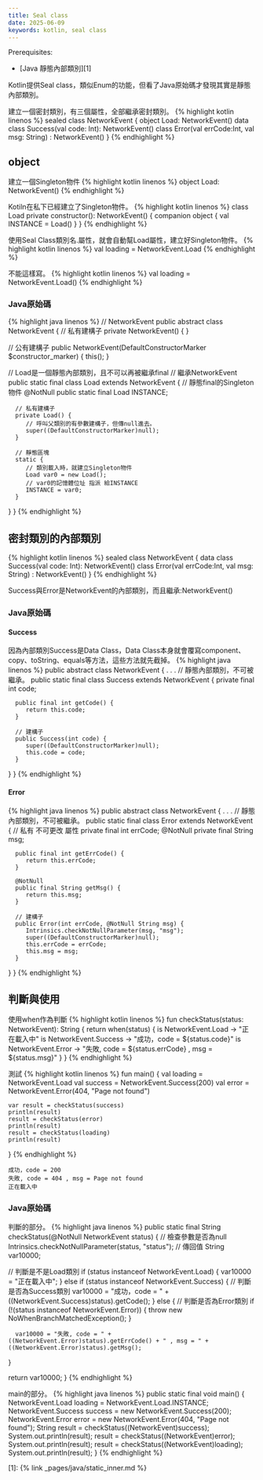 ```yaml
---
title: Seal class
date: 2025-06-09
keywords: kotlin, seal class
---
```

Prerequisites:

- [Java 靜態內部類別][1]

Kotlin提供Seal class，類似Enum的功能，但看了Java原始碼才發現其實是靜態內部類別。

建立一個密封類別，有三個屬性，全部繼承密封類別。
{% highlight kotlin linenos %}
sealed class NetworkEvent {
    object Load: NetworkEvent()
    data class Success(val code: Int): NetworkEvent()
    class Error(val errCode:Int, val msg: String) : NetworkEvent()
}
{% endhighlight %}

## object
建立一個Singleton物件
{% highlight kotlin linenos %}
object Load: NetworkEvent()
{% endhighlight %}

Kotiln在私下已經建立了Singleton物件。
{% highlight kotlin linenos %}
class Load private constructor(): NetworkEvent() {
    companion object {
        val INSTANCE = Load()
    }
}
{% endhighlight %}

使用Seal Class類別名.屬性，就會自動幫Load屬性，建立好Singleton物件。
{% highlight kotlin linenos %}
val loading = NetworkEvent.Load
{% endhighlight %}

不能這樣寫。
{% highlight kotlin linenos %}
val loading = NetworkEvent.Load()
{% endhighlight %}

### Java原始碼
{% highlight java linenos %}
// NetworkEvent
public abstract class NetworkEvent {
   // 私有建構子
   private NetworkEvent() {
   }

   // 公有建構子
   public NetworkEvent(DefaultConstructorMarker $constructor_marker) {
      this();
   }

   // Load是一個靜態內部類別，且不可以再被繼承final
   // 繼承NetworkEvent
   public static final class Load extends NetworkEvent {
      // 靜態final的Singleton物件
      @NotNull
      public static final Load INSTANCE;

      // 私有建構子
      private Load() {
         // 呼叫父類別的有參數建構子，但傳null進去。
         super((DefaultConstructorMarker)null);
      }

      // 靜態區塊
      static {
         // 類別載入時，就建立Singleton物件
         Load var0 = new Load();
         // var0的記憶體位址 指派 給INSTANCE
         INSTANCE = var0;
      }
   }
}
{% endhighlight %}

## 密封類別的內部類別
{% highlight kotlin linenos %}
sealed class NetworkEvent {
    data class Success(val code: Int): NetworkEvent()
    class Error(val errCode:Int, val msg: String) : NetworkEvent()
}
{% endhighlight %}

Success與Error是NetworkEvent的內部類別，而且繼承:NetworkEvent()

### Java原始碼
#### Success 
因為內部類別Success是Data Class，Data Class本身就會覆寫component、copy、toString、equals等方法，這些方法就先截掉。
{% highlight java linenos %}
public abstract class NetworkEvent {
    .
    .
    .
    // 靜態內部類別，不可被繼承。
   public static final class Success extends NetworkEvent {
      private final int code;

      public final int getCode() {
         return this.code;
      }

      // 建構子
      public Success(int code) {
         super((DefaultConstructorMarker)null);
         this.code = code;
      }
   }
}
{% endhighlight %}
#### Error
{% highlight java linenos %}
public abstract class NetworkEvent {
    .
    .
    .
    // 靜態內部類別，不可被繼承。
   public static final class Error extends NetworkEvent {
      // 私有 不可更改 屬性
      private final int errCode;
      @NotNull
      private final String msg;

      public final int getErrCode() {
         return this.errCode;
      }

      @NotNull
      public final String getMsg() {
         return this.msg;
      }
      
      // 建構子
      public Error(int errCode, @NotNull String msg) {
         Intrinsics.checkNotNullParameter(msg, "msg");
         super((DefaultConstructorMarker)null);
         this.errCode = errCode;
         this.msg = msg;
      }
   }
}
{% endhighlight %}

## 判斷與使用
使用when作為判斷
{% highlight kotlin linenos %}
fun checkStatus(status: NetworkEvent): String {
    return when(status) {
        is NetworkEvent.Load -> "正在載入中"
        is NetworkEvent.Success -> "成功，code = ${status.code}"
        is NetworkEvent.Error -> "失敗, code = ${status.errCode} , msg = ${status.msg}"
    }
}
{% endhighlight %}

測試
{% highlight kotlin linenos %}
fun main() {
    val loading = NetworkEvent.Load
    val success =  NetworkEvent.Success(200)
    val error = NetworkEvent.Error(404, "Page not found")

    var result = checkStatus(success)
    println(result)
    result = checkStatus(error)
    println(result)
    result = checkStatus(loading)
    println(result)
}
{% endhighlight %}
```
成功，code = 200
失敗, code = 404 , msg = Page not found
正在載入中
```

### Java原始碼
判斷的部分。
{% highlight java linenos %}
public static final String checkStatus(@NotNull NetworkEvent status) {
   // 檢查參數是否為null
   Intrinsics.checkNotNullParameter(status, "status");
   // 傳回值
   String var10000;

   // 判斷是不是Load類別
   if (status instanceof NetworkEvent.Load) {
      var10000 = "正在載入中";
   } else if (status instanceof NetworkEvent.Success) { // 判斷是否為Success類別
      var10000 = "成功，code = " + ((NetworkEvent.Success)status).getCode();
   } else {
      // 判斷是否為Error類別
      if (!(status instanceof NetworkEvent.Error)) {
         throw new NoWhenBranchMatchedException();
      }

      var10000 = "失敗, code = " + ((NetworkEvent.Error)status).getErrCode() + " , msg = " + ((NetworkEvent.Error)status).getMsg();
   }
   
   return var10000;
}
{% endhighlight %}

main的部分。
{% highlight java linenos %}
public static final void main() {
   NetworkEvent.Load loading = NetworkEvent.Load.INSTANCE;
   NetworkEvent.Success success = new NetworkEvent.Success(200);
   NetworkEvent.Error error = new NetworkEvent.Error(404, "Page not found");
   String result = checkStatus((NetworkEvent)success);
   System.out.println(result);
   result = checkStatus((NetworkEvent)error);
   System.out.println(result);
   result = checkStatus((NetworkEvent)loading);
   System.out.println(result);
}
{% endhighlight %}


[1]: {% link _pages/java/static_inner.md %}